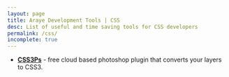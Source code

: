 ```yaml
---
layout: page
title: Araye Development Tools | CSS
desc: List of useful and time saving tools for CSS developers
permalink: /css/
incomplete: true
---
```

 
 
 
 *   [**CSS3Ps**](http://css3ps.com/) - free cloud based photoshop plugin that converts your layers to CSS3.

